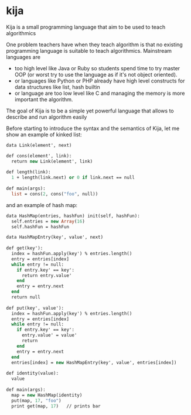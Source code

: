kija
====

Kija is a small programming language that aim to be used to teach algorithmics

One problem teachers have when they teach algorithm is that no existing programming language
is suitable to teach algorithmics.
Mainstream languages are 
 - too high level like Java or Ruby so students spend time to try master OOP
   (or worst try to use the language as if it's not object oriented). 
 - or languages like Python or PHP already have high level constructs for data structures
   like list, hash builtin
 - or language are too low level like C and managing the memory is more important
   the algorithm.

The goal of Kija is to be a simple yet powerful language that allows to describe and run algorithm easily

Before starting to introduce the syntax and the semantics of Kija,
let me show an example of kinked list:
``` OCAML
data Link(element', next)

def cons(element', link):
  return new Link(element', link)
  
def length(link):
  1 + length(link.next) or 0 if link.next == null
  
def main(args):
  list = cons(2, cons("foo", null))
```
and an example of hash map:
``` OCAML
data HashMap(entries, hashFun) init(self, hashFun):
  self.entries = new Array(16)
  self.hashFun = hashFun

data HashMapEntry(key', value', next)
  
def get(key'):
  index = hashFun.apply(key') % entries.length()
  entry = entries[index]
  while entry != null:
    if entry.key' == key':
      return entry.value'
    end
    entry = entry.next
  end
  return null
  
def put(key', value'):
  index = hashFun.apply(key') % entries.length()
  entry = entries[index]
  while entry != null:
    if entry.key' == key':
      entry.value' = value'
      return
    end
    entry = entry.next
  end
  entries[index] = new HashMapEntry(key', value', entries[index])
  
def identity(value):
  value
  
def main(args):
  map = new HashMap(identity)
  put(map, 17, "foo")
  print get(map, 17)   // prints bar
  
```

